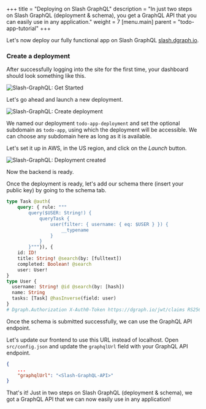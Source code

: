 +++
title = "Deploying on Slash GraphQL"
description = "In just two steps on Slash GraphQL (deployment & schema), you get a GraphQL API that you can easily use in any application."
weight = 7
[menu.main]
    parent = "todo-app-tutorial"
+++

Let's now deploy our fully functional app on Slash GraphQL [slash.dgraph.io](https://slash.dgraph.io).

### Create a deployment

After successfully logging into the site for the first time, your dashboard should look something like this.

![Slash-GraphQL: Get Started](/images/graphql/tutorial/todo/slash-graphql-1.png)

Let's go ahead and launch a new deployment.

![Slash-GraphQL: Create deployment](/images/graphql/tutorial/todo/slash-graphql-2.png)

We named our deployment `todo-app-deployment` and set the optional subdomain as
`todo-app`, using which the deployment will be accessible. We can choose any
subdomain here as long as it is available.

Let's set it up in AWS, in the US region, and click on the *Launch* button.

![Slash-GraphQL: Deployment created ](/images/graphql/tutorial/todo/slash-graphql-3.png)

Now the backend is ready.

Once the deployment is ready, let's add our schema there (insert your public key) by going to the schema tab.

```graphql
type Task @auth(
    query: { rule: """
        query($USER: String!) {
            queryTask {
                user(filter: { username: { eq: $USER } }) {
                    __typename
                }
            }
        }"""}), {
    id: ID!
    title: String! @search(by: [fulltext])
    completed: Boolean! @search
    user: User!
}
type User {
  username: String! @id @search(by: [hash])
  name: String
  tasks: [Task] @hasInverse(field: user)
}
# Dgraph.Authorization X-Auth0-Token https://dgraph.io/jwt/claims RS256 "<AUTH0-APP-PUBLIC-KEY>"
```

Once the schema is submitted successfully, we can use the GraphQL API endpoint.

Let's update our frontend to use this URL instead of localhost. Open `src/config.json` and update the `graphqlUrl` field with your GraphQL API endpoint.

```json
{
    ...
    "graphqlUrl": "<Slash-GraphQL-API>"
}
```

That's it! Just in two steps on Slash GraphQL (deployment & schema), we got a GraphQL API that we can now easily use in any application!
